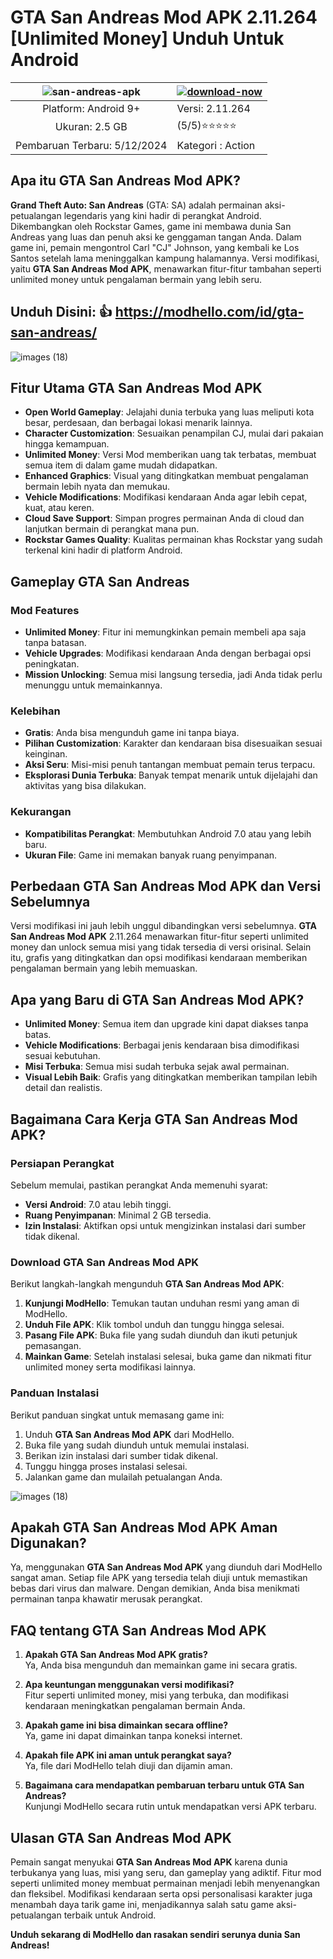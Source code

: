 # GTA San Andreas Mod APK 2.11.264 [Unlimited Money] Unduh Untuk Android

| ![san-andreas-apk](https://github.com/user-attachments/assets/f9266c5e-7058-46f9-8eb2-3bcca75cbc20) | [![download-now](https://github.com/user-attachments/assets/22657e67-9d2d-46af-a41a-5d365d2ddc1f)](https://modhello.com/id/gta-san-andreas/)  |
|:-------------------------------------------------:|-----------------------|
| Platform: Android 9+                      | Versi: 2.11.264    |
| Ukuran: 2.5 GB                                 |  (5/5)⭐️⭐️⭐️⭐️⭐️ |
| Pembaruan Terbaru: 5/12/2024                      | Kategori : Action |

## Apa itu GTA San Andreas Mod APK?

**Grand Theft Auto: San Andreas** (GTA: SA) adalah permainan aksi-petualangan legendaris yang kini hadir di perangkat Android. Dikembangkan oleh Rockstar Games, game ini membawa dunia San Andreas yang luas dan penuh aksi ke genggaman tangan Anda. Dalam game ini, pemain mengontrol Carl "CJ" Johnson, yang kembali ke Los Santos setelah lama meninggalkan kampung halamannya. Versi modifikasi, yaitu **GTA San Andreas Mod APK**, menawarkan fitur-fitur tambahan seperti unlimited money untuk pengalaman bermain yang lebih seru.

## Unduh Disini: 👍 https://modhello.com/id/gta-san-andreas/

![images (18)](https://github.com/user-attachments/assets/636a1652-e39e-4c2a-93eb-a2ca26385ec5)


## Fitur Utama GTA San Andreas Mod APK

- **Open World Gameplay**: Jelajahi dunia terbuka yang luas meliputi kota besar, perdesaan, dan berbagai lokasi menarik lainnya.
- **Character Customization**: Sesuaikan penampilan CJ, mulai dari pakaian hingga kemampuan.
- **Unlimited Money**: Versi Mod memberikan uang tak terbatas, membuat semua item di dalam game mudah didapatkan.
- **Enhanced Graphics**: Visual yang ditingkatkan membuat pengalaman bermain lebih nyata dan memukau.
- **Vehicle Modifications**: Modifikasi kendaraan Anda agar lebih cepat, kuat, atau keren.
- **Cloud Save Support**: Simpan progres permainan Anda di cloud dan lanjutkan bermain di perangkat mana pun.
- **Rockstar Games Quality**: Kualitas permainan khas Rockstar yang sudah terkenal kini hadir di platform Android.

## Gameplay GTA San Andreas

### Mod Features

- **Unlimited Money**: Fitur ini memungkinkan pemain membeli apa saja tanpa batasan.
- **Vehicle Upgrades**: Modifikasi kendaraan Anda dengan berbagai opsi peningkatan.
- **Mission Unlocking**: Semua misi langsung tersedia, jadi Anda tidak perlu menunggu untuk memainkannya.

### Kelebihan

- **Gratis**: Anda bisa mengunduh game ini tanpa biaya.
- **Pilihan Customization**: Karakter dan kendaraan bisa disesuaikan sesuai keinginan.
- **Aksi Seru**: Misi-misi penuh tantangan membuat pemain terus terpacu.
- **Eksplorasi Dunia Terbuka**: Banyak tempat menarik untuk dijelajahi dan aktivitas yang bisa dilakukan.

### Kekurangan

- **Kompatibilitas Perangkat**: Membutuhkan Android 7.0 atau yang lebih baru.
- **Ukuran File**: Game ini memakan banyak ruang penyimpanan.

## Perbedaan GTA San Andreas Mod APK dan Versi Sebelumnya

Versi modifikasi ini jauh lebih unggul dibandingkan versi sebelumnya. **GTA San Andreas Mod APK** 2.11.264 menawarkan fitur-fitur seperti unlimited money dan unlock semua misi yang tidak tersedia di versi orisinal. Selain itu, grafis yang ditingkatkan dan opsi modifikasi kendaraan memberikan pengalaman bermain yang lebih memuaskan. 

## Apa yang Baru di GTA San Andreas Mod APK?

- **Unlimited Money**: Semua item dan upgrade kini dapat diakses tanpa batas.
- **Vehicle Modifications**: Berbagai jenis kendaraan bisa dimodifikasi sesuai kebutuhan.
- **Misi Terbuka**: Semua misi sudah terbuka sejak awal permainan.
- **Visual Lebih Baik**: Grafis yang ditingkatkan memberikan tampilan lebih detail dan realistis.

## Bagaimana Cara Kerja GTA San Andreas Mod APK?

### Persiapan Perangkat

Sebelum memulai, pastikan perangkat Anda memenuhi syarat:
- **Versi Android**: 7.0 atau lebih tinggi.
- **Ruang Penyimpanan**: Minimal 2 GB tersedia.
- **Izin Instalasi**: Aktifkan opsi untuk mengizinkan instalasi dari sumber tidak dikenal.

### Download GTA San Andreas Mod APK

Berikut langkah-langkah mengunduh **GTA San Andreas Mod APK**:

1. **Kunjungi ModHello**: Temukan tautan unduhan resmi yang aman di ModHello.
2. **Unduh File APK**: Klik tombol unduh dan tunggu hingga selesai.
3. **Pasang File APK**: Buka file yang sudah diunduh dan ikuti petunjuk pemasangan.
4. **Mainkan Game**: Setelah instalasi selesai, buka game dan nikmati fitur unlimited money serta modifikasi lainnya.

### Panduan Instalasi

Berikut panduan singkat untuk memasang game ini:

1. Unduh **GTA San Andreas Mod APK** dari ModHello.
2. Buka file yang sudah diunduh untuk memulai instalasi.
3. Berikan izin instalasi dari sumber tidak dikenal.
4. Tunggu hingga proses instalasi selesai.
5. Jalankan game dan mulailah petualangan Anda.

![images (18)](https://github.com/user-attachments/assets/3fe65616-600d-46a7-ac0f-f836126838b1)


## Apakah GTA San Andreas Mod APK Aman Digunakan?

Ya, menggunakan **GTA San Andreas Mod APK** yang diunduh dari ModHello sangat aman. Setiap file APK yang tersedia telah diuji untuk memastikan bebas dari virus dan malware. Dengan demikian, Anda bisa menikmati permainan tanpa khawatir merusak perangkat.

## FAQ tentang GTA San Andreas Mod APK

1. **Apakah GTA San Andreas Mod APK gratis?**  
   Ya, Anda bisa mengunduh dan memainkan game ini secara gratis.

2. **Apa keuntungan menggunakan versi modifikasi?**  
   Fitur seperti unlimited money, misi yang terbuka, dan modifikasi kendaraan meningkatkan pengalaman bermain Anda.

3. **Apakah game ini bisa dimainkan secara offline?**  
   Ya, game ini dapat dimainkan tanpa koneksi internet.

4. **Apakah file APK ini aman untuk perangkat saya?**  
   Ya, file dari ModHello telah diuji dan dijamin aman.

5. **Bagaimana cara mendapatkan pembaruan terbaru untuk GTA San Andreas?**  
   Kunjungi ModHello secara rutin untuk mendapatkan versi APK terbaru.

## Ulasan GTA San Andreas Mod APK

Pemain sangat menyukai **GTA San Andreas Mod APK** karena dunia terbukanya yang luas, misi yang seru, dan gameplay yang adiktif. Fitur mod seperti unlimited money membuat permainan menjadi lebih menyenangkan dan fleksibel. Modifikasi kendaraan serta opsi personalisasi karakter juga menambah daya tarik game ini, menjadikannya salah satu game aksi-petualangan terbaik untuk Android.

**Unduh sekarang di ModHello dan rasakan sendiri serunya dunia San Andreas!**
